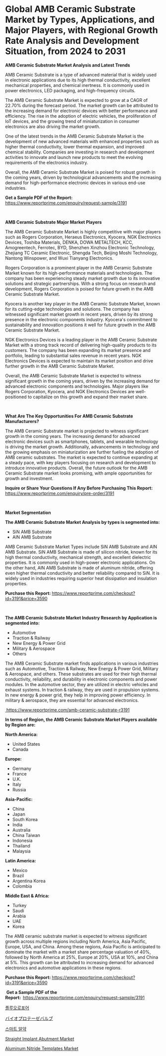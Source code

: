 <p><h1>Global AMB Ceramic Substrate Market by Types, Applications, and Major Players, with Regional Growth Rate Analysis and Development Situation, from 2024 to 2031</h1></p><p><strong>AMB Ceramic Substrate Market Analysis and Latest Trends</strong></p>
<p><p>AMB Ceramic Substrate is a type of advanced material that is widely used in electronic applications due to its high thermal conductivity, excellent mechanical properties, and chemical inertness. It is commonly used in power electronics, LED packaging, and high-frequency circuits.</p><p>The AMB Ceramic Substrate Market is expected to grow at a CAGR of 22.70% during the forecast period. The market growth can be attributed to the increasing demand for electronic devices with better performance and efficiency. The rise in the adoption of electric vehicles, the proliferation of IoT devices, and the growing trend of miniaturization in consumer electronics are also driving the market growth.</p><p>One of the latest trends in the AMB Ceramic Substrate Market is the development of new advanced materials with enhanced properties such as higher thermal conductivity, lower thermal expansion, and improved chemical stability. Companies are investing in research and development activities to innovate and launch new products to meet the evolving requirements of the electronics industry.</p><p>Overall, the AMB Ceramic Substrate Market is poised for robust growth in the coming years, driven by technological advancements and the increasing demand for high-performance electronic devices in various end-use industries.</p></p>
<p><strong>Get a Sample PDF of the Report:&nbsp;</strong> <a href="https://www.reportprime.com/enquiry/request-sample/3191">https://www.reportprime.com/enquiry/request-sample/3191</a></p>
<p>&nbsp;</p>
<p><strong>AMB Ceramic Substrate Major Market Players</strong></p>
<p><p>The AMB Ceramic Substrate Market is highly competitive with major players such as Rogers Corporation, Heraeus Electronics, Kyocera, NGK Electronics Devices, Toshiba Materials, DENKA, DOWA METALTECH, KCC, Amogreentech, Ferrotec, BYD, Shenzhen Xinzhou Electronic Technology, Zhejiang TC Ceramic Electronic, Shengda Tech, Beijing Moshi Technology, Nantong Winspower, and Wuxi Tianyang Electronics.</p><p>Rogers Corporation is a prominent player in the AMB Ceramic Substrate Market known for its high-performance materials and technologies. The company has been experiencing steady market growth due to its innovative solutions and strategic partnerships. With a strong focus on research and development, Rogers Corporation is poised for future growth in the AMB Ceramic Substrate Market.</p><p>Kyocera is another key player in the AMB Ceramic Substrate Market, known for its cutting-edge technologies and solutions. The company has witnessed significant market growth in recent years, driven by its strong presence in the electronic components industry. Kyocera's commitment to sustainability and innovation positions it well for future growth in the AMB Ceramic Substrate Market.</p><p>NGK Electronics Devices is a leading player in the AMB Ceramic Substrate Market with a strong track record of delivering high-quality products to its customers. The company has been expanding its market presence and portfolio, leading to substantial sales revenue in recent years. NGK Electronics Devices is expected to maintain its market position and drive further growth in the AMB Ceramic Substrate Market.</p><p>Overall, the AMB Ceramic Substrate Market is expected to witness significant growth in the coming years, driven by the increasing demand for advanced electronic components and technologies. Major players like Rogers Corporation, Kyocera, and NGK Electronics Devices are well-positioned to capitalize on this growth and expand their market share.</p></p>
<p>&nbsp;</p>
<p><strong>What Are The Key Opportunities For AMB Ceramic Substrate Manufacturers?</strong></p>
<p><p>The AMB Ceramic Substrate market is projected to witness significant growth in the coming years. The increasing demand for advanced electronic devices such as smartphones, tablets, and wearable technology is driving the market growth. Additionally, advancements in technology and the growing emphasis on miniaturization are further fueling the adoption of AMB ceramic substrates. The market is expected to continue expanding at a steady pace, with key players focusing on research and development to introduce innovative products. Overall, the future outlook for the AMB Ceramic Substrate market looks promising, with ample opportunities for growth and investment.</p></p>
<p><strong>Inquire or Share Your Questions If Any Before Purchasing This Report:</strong> <a href="https://www.reportprime.com/enquiry/pre-order/3191">https://www.reportprime.com/enquiry/pre-order/3191</a></p>
<p>&nbsp;</p>
<p><strong>Market Segmentation</strong></p>
<p><strong>The AMB Ceramic Substrate Market Analysis by types is segmented into:</strong></p>
<p><ul><li>SiN AMB Substrate</li><li>AlN AMB Substrate</li></ul></p>
<p><p>AMB Ceramic Substrate Market Types include SiN AMB Substrate and AlN AMB Substrate. SiN AMB Substrate is made of silicon nitride, known for its high thermal conductivity, mechanical strength, and excellent dielectric properties. It is commonly used in high-power electronic applications. On the other hand, AlN AMB Substrate is made of aluminum nitride, offering even higher thermal conductivity and better reliability compared to SiN. It is widely used in industries requiring superior heat dissipation and insulation properties.</p></p>
<p><strong>Purchase this Report:&nbsp;</strong><a href="https://www.reportprime.com/checkout?id=3191&price=3590">https://www.reportprime.com/checkout?id=3191&price=3590</a></p>
<p>&nbsp;</p>
<p><strong>The AMB Ceramic Substrate Market Industry Research by Application is segmented into:</strong></p>
<p><ul><li>Automotive</li><li>Traction & Railway</li><li>New Energy & Power Grid</li><li>Military & Aerospace</li><li>Others</li></ul></p>
<p><p>The AMB Ceramic Substrate market finds applications in various industries such as Automotive, Traction & Railway, New Energy & Power Grid, Military & Aerospace, and others. These substrates are used for their high thermal conductivity, reliability, and durability in electronic components and power modules. In the automotive sector, they are utilized in electric vehicles and exhaust systems. In traction & railway, they are used in propulsion systems. In new energy & power grid, they help in improving power efficiency. In military & aerospace, they are essential for advanced electronics.</p></p>
<p><a href="https://www.reportprime.com/amb-ceramic-substrate-r3191">&nbsp;https://www.reportprime.com/amb-ceramic-substrate-r3191</a></p>
<p><strong>In terms of Region, the AMB Ceramic Substrate Market Players available by Region are:</strong></p>
<p>
    <p> <strong> North America: </strong>
        <ul>
            <li>United States</li>
            <li>Canada</li>
        </ul>
        </p> 
    <p> <strong> Europe: </strong>
        <ul>
            <li>Germany</li>
            <li>France</li>
            <li>U.K.</li>
            <li>Italy</li>
            <li>Russia</li>
        </ul>
        </p> 
    <p> <strong> Asia-Pacific: </strong>
        <ul>
            <li>China</li>
            <li>Japan</li>
            <li>South Korea</li>
            <li>India</li>
            <li>Australia</li>
            <li>China Taiwan</li>
            <li>Indonesia</li>
            <li>Thailand</li>
            <li>Malaysia</li>
        </ul>
        </p> 
    <p> <strong> Latin America: </strong>
        <ul>
            <li>Mexico</li>
            <li>Brazil</li>
            <li>Argentina Korea</li>
            <li>Colombia</li>
        </ul>
        </p> 
    <p> <strong> Middle East & Africa: </strong>
        <ul>
            <li>Turkey</li>
            <li>Saudi</li>
            <li>Arabia</li>
            <li>UAE</li>
            <li>Korea</li>
        </ul>
    </p>
    </p>
<p><p>The AMB ceramic substrate market is expected to witness significant growth across multiple regions including North America, Asia Pacific, Europe, USA, and China. Among these regions, Asia Pacific is anticipated to dominate the market with a market share percentage valuation of 40%, followed by North America at 25%, Europe at 20%, USA at 10%, and China at 5%. This growth can be attributed to increasing demand for advanced electronics and automotive applications in these regions.</p></p>
<p><strong>Purchase this Report: </strong><a href="https://www.reportprime.com/checkout?id=3191&price=3590">https://www.reportprime.com/checkout?id=3191&price=3590</a></p>
<p>&nbsp;<strong>Get a Sample PDF of the Report:&nbsp;&nbsp;</strong><a href="https://www.reportprime.com/enquiry/request-sample/3191">https://www.reportprime.com/enquiry/request-sample/3191</a></p>
<p><strong></strong></p>
<p><p><a href="https://medium.com/@kelleebernier185_40276/%ED%94%8C%EB%A3%A8%EC%98%A4%EB%A1%9C%ED%8F%AC%EC%96%B4-%EC%82%B0%EC%97%85-%EB%B6%84%EC%84%9D-%EB%B3%B4%EA%B3%A0%EC%84%9C-%EC%8B%9C%EC%9E%A5-%EA%B7%9C%EB%AA%A8%EA%B0%80-%EC%97%B0%ED%8F%89%EA%B7%A0-%EC%84%B1%EC%9E%A5%EC%9C%A8-6-3-%EB%A1%9C-%EB%8A%98%EC%96%B4%EB%82%98%EB%A9%B0-2024%EB%85%84%EB%B6%80%ED%84%B0-2031%EB%85%84%EA%B9%8C%EC%A7%80%EC%9D%98-%EA%B8%B0%EA%B0%84-%EB%8F%99%EC%95%88-%EC%9D%91%EC%9A%A9-%EC%9C%A0%ED%98%95-%EB%B0%8F-%EC%A7%80%EC%97%AD%EB%B3%84-%EC%98%88%EC%B8%A1%EB%90%A9%EB%8B%88%EB%8B%A4-283bb39e360a">플루오로포어</a></p><p><a href="https://github.com/decker5351/Market-Research-Report-List-2/blob/main/609536630052.md">バイオプロテーゼバルブ</a></p><p><a href="https://github.com/alpinestartsekian/Market-Research-Report-List-1/blob/main/798765236579.md">스마트 알약</a></p><p><a href="https://issuu.com/reportprime-2/docs/straight-implant-abutment-market-size-2030.pptx">Straight Implant Abutment Market</a></p><p><a href="https://github.com/goodweq44/Market-Research-Report-List-1/blob/main/aluminum-nitride-templates-market.md">Aluminum Nitride Templates Market</a></p></p>